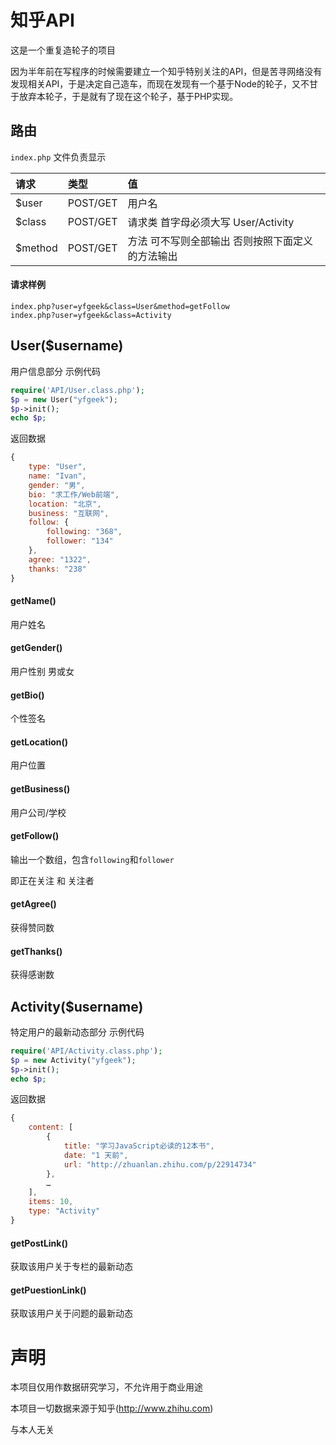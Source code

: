 # 知乎API
这是一个重复造轮子的项目

因为半年前在写程序的时候需要建立一个知乎特别关注的API，但是苦寻网络没有发现相关API，于是决定自己造车，而现在发现有一个基于Node的轮子，又不甘于放弃本轮子，于是就有了现在这个轮子，基于PHP实现。

## 路由

`index.php` 文件负责显示

| 请求           | 类型           | 值  |
|:------------- |:-------------|:--------|
| $user         | POST/GET | 用户名 |
| $class      | POST/GET      |   请求类 首字母必须大写 User/Activity |
| $method | POST/GET  |方法 可不写则全部输出 否则按照下面定义的方法输出|

#### 请求样例
```
index.php?user=yfgeek&class=User&method=getFollow
index.php?user=yfgeek&class=Activity
```
## User($username)
用户信息部分
示例代码

```php
require('API/User.class.php');
$p = new User("yfgeek");
$p->init();
echo $p;
```
返回数据
```javascript
{
    type: "User",
    name: "Ivan",
    gender: "男",
    bio: "求工作/Web前端",
    location: "北京",
    business: "互联网",
    follow: {
        following: "368",
        follower: "134"
    },
    agree: "1322",
    thanks: "238"
}
```
#### getName()

用户姓名

#### getGender()

用户性别 男或女

#### getBio()

个性签名

#### getLocation()

用户位置

#### getBusiness()

用户公司/学校

#### getFollow()

输出一个数组，包含`following`和`follower`

即正在关注 和 关注者

#### getAgree()

获得赞同数

#### getThanks()

获得感谢数

## Activity($username)
特定用户的最新动态部分
示例代码

```php
require('API/Activity.class.php');
$p = new Activity("yfgeek");
$p->init();
echo $p;
```
返回数据
```javascript
{
    content: [
        {
            title: "学习JavaScript必读的12本书",
            date: "1 天前",
            url: "http://zhuanlan.zhihu.com/p/22914734"
        },
        …
    ],
    items: 10,
    type: "Activity"
}
```
#### getPostLink()
获取该用户关于专栏的最新动态
#### getPuestionLink()
获取该用户关于问题的最新动态

# 声明

本项目仅用作数据研究学习，不允许用于商业用途

本项目一切数据来源于知乎(http://www.zhihu.com) 

与本人无关
